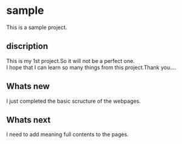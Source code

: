 # sample
This is a sample project. <br>

## discription
This is my 1st project.So it will not be a perfect one. <br>
I hope that I can learn so many things from this project.Thank you.... <br>

## Whats new
I just completed the basic scructure of the webpages. <br>

## Whats next
I need to add meaning full contents to the pages. 
